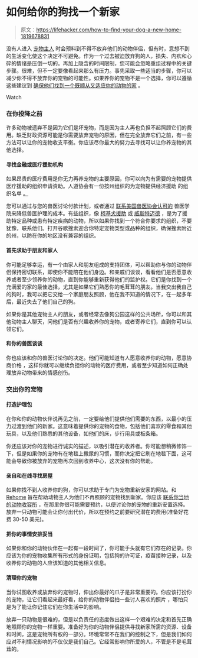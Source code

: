 # 如何给你的狗找一个新家

> 原文：<https://lifehacker.com/how-to-find-your-dog-a-new-home-1819678831>

没有人进入 [宠物主人](https://lifehacker.com/where-to-start-when-youve-decided-you-want-a-dog-1665643067) 时会预料到不得不放弃他们的动物伴侣，但有时，意想不到的生活变化使这个决定不可避免。作为一个过去被迫放弃狗的人，损失、内疚和心碎的情绪是压倒一切的。再加上隐含的时间限制，您可能会忽略重组过程中的关键步骤。很难，但不一定要像看起来那么有压力。事先采取一些适当的步骤，你可以减少你不得不放弃你的宠物的可能性。如果养你的宠物不是一个选择，你可以遵循这些建议到 [确保他们找到一个既顺从又适应你的动物的家](https://lifehacker.com/what-to-do-if-your-shelter-dog-isnt-a-good-fit-1797788574#_ga=2.50321184.747617184.1508170234-1371574852.1507643556) 。

Watch

### 在你投降之前

许多动物被遗弃不是因为它们是坏宠物，而是因为主人再也负担不起照顾它们的费用。缺乏财政资源可能是你需要放弃宠物的原因，但在完全放弃它们之前，有一些方法可以让你的宠物收支平衡。你应该尽你最大的努力去寻找可以让你养宠物的其他选择。

#### **寻找金融或医疗援助机构**

如果昂贵的医疗费用是你无力再养宠物的主要原因，你可以向为有需要的宠物提供医疗援助的组织申请资助。人道协会有一份按州组织的为宠物提供经济援助 的组织名单 [。](http://www.humanesociety.org/animals/resources/tips/trouble_affording_pet.html?credit=web_id86963932?referrer=http://www.humanesociety.org/animals/resources/tips/finding-new-home-for-your-pet.html?referrer=https://www.google.com/)

您可以通过与您的兽医讨论付款计划，或者通过 [联系美国兽医协会认可的](https://www.avma.org/ProfessionalDevelopment/Education/Accreditation/Colleges/Pages/colleges-accredited.aspx) 兽医学院来降低兽医护理的成本。有些组织，像 [柯基犬援助](http://corgiaid.org/wp/) 或 [威斯特迈德](http://www.westiemed.org/) ，是为了援助特定品种或患有特定疾病的动物，所以如果你找到一个符合你要求的组织，不要犹豫，联系他们。打开谷歌搜索迎合你特定宠物类型或品种的组织，确保搜索附近的州，以防在你的地区没有兼容的组织。

#### **首先求助于朋友和家人**

你可能足够幸运，有一个由家人和朋友组成的支持团体，可以帮助你与你的动物伴侣保持密切联系，即使你不能陪在他们身边。和亲戚们谈谈，看看他们是否愿意收养或者至少领养你的动物，直到你能够重新获得他们的监护权。它们是你找到一个充满爱的家的最佳选择，尤其是如果它们熟悉你的毛茸茸的朋友。当我交出我自己的狗时，我可以把它交给一个家庭朋友照顾，他在我不知道的情况下，在一起多年后，最近失去了他们自己的狗。

如果你是其他宠物主人的朋友，或者经常去像狗公园这样的公共场所，你可以和其他动物主人聊天，问他们是否有兴趣收养你的宠物，或者寄养它们，直到你可以认领它们。

#### **和你的兽医谈谈**

你也应该和你的兽医讨论你的决定。他们可能知道有人愿意收养你的动物，愿意协商价格 ，这样你就可以继续负担你的动物的医疗费用，或者至少知道如何正确处理放弃动物带来的情感创伤。

### 交出你的宠物

#### **打造护理包**

在你和你的动物伙伴说再见之前，一定要给他们提供他们需要的东西，以最小的压力过渡到他们的新家。这意味着提供你的宠物的食物，包括他们喜欢的零食和其他玩具，以及他们熟悉的其他设备，如他们的床，步行用具或板条箱。

你还应该对你的宠物进行诚实的描述，以吸引潜在的收养者。你可能想稍微修饰一下，但是如果你的宠物有在地毯上撒尿的习惯，而你决定把它刷在地毯下面，这可能会导致你被放弃的宠物再次回到收养中心，这次没有你的帮助。

#### **亲自和在线寻找房屋**

如果你找不到人收养你的狗，你可以求助于专门为宠物重新安家的网站。和 [Rehome](https://rehome.adoptapet.com/) 旨在帮助动物主人为他们不再照顾的宠物找到新家。你应该 [联系你当地的动物收容所](http://www.nycacc.org/Surrender.htm) ，在那里你很可能需要预约，以便讨论你的宠物的重新安置选择。放弃一只动物可能会让你付出代价，所以在预约之前要研究潜在的费用(准备好花费 30-50 美元)。

#### 把你的事情安排妥当

如果你和你的动物伙伴在一起有一段时间了，你可能手头就有它们存在的记录。你应该为你的宠物收集所有形式的身份证明，包括狗的许可证，疫苗接种记录，以及收养你的动物的人应该知道的其他相关信息。

#### **清理你的宠物**

当你试图收养或放弃你的宠物时，伸出你最好的爪子是非常重要的。你应该打扮你的宠物，让它们看起来最好看，给你的动物伴侣拍一些讨人喜欢的照片 ，哪怕只是为了能让你记住它们在你生活中的影响。

放弃一只动物是很难的，但是以负责任的态度做出这样一个艰难的决定和首先正确地照顾你的宠物一样重要。准备好为你的动物伴侣提供寻找新家所需的资源、设备和时间，这是宠物所有权的一部分。环境常常不在我们的控制之下，但是我们如何应对不利情况影响的不仅仅是我们自己。它经常影响你所爱的人，不管是不是毛茸茸的。